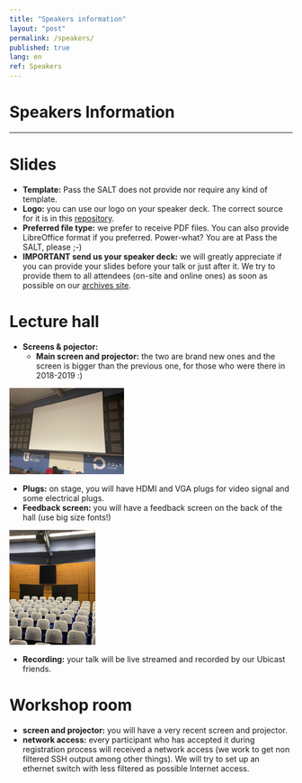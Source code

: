 ```yaml
---
title: "Speakers information"
layout: "post"
permalink: /speakers/
published: true
lang: en
ref: Speakers
---
```

# Speakers Information

---
                
# Slides

- **Template:** Pass the SALT does not provide nor require any kind of template.
- **Logo:** you can use our logo on your speaker deck. The correct source for it is in this [repository]( https://github.com/pass-the-salt/2022-communication/tree/main/logo/). 
- **Preferred file type:** we prefer to receive PDF files. You can also provide LibreOffice format if you preferred. Power-what? You are at Pass the SALT, please ;-)
- **IMPORTANT send us your speaker deck:** we will greatly appreciate if you can provide your slides before your talk or just after it. We try to provide them to all attendees (on-site and online ones) as soon as possible on our [archives site](https://archives.pass-the-salt.org/).

# Lecture hall

- **Screens & pojector:** 
  - **Main screen and projector:** the two are brand new ones and the screen is bigger than the previous one, for those who were there in 2018-2019 :)

<img src="/img/practical/main-room-screen.jpeg" height="153" width="204"  alt="main-screen">

  - **Plugs:** on stage, you will have HDMI and VGA plugs for video signal and some electrical plugs.
  - **Feedback screen:** you will have a feedback screen on the back of the hall (use big size fonts!)

  <img src="/img/practical/feedback-screen.jpeg" height="204" width="153"  alt="feedback-screen">

- **Recording:** your talk will be live streamed and recorded by our Ubicast friends.

# Workshop room
- **screen and projector:** you will have a very recent screen and projector.
- **network access:** every participant who has accepted it during registration process will received a network access (we work to get non filtered SSH output among other things). We will try to set up an ethernet switch with less filtered as possible Internet access. 